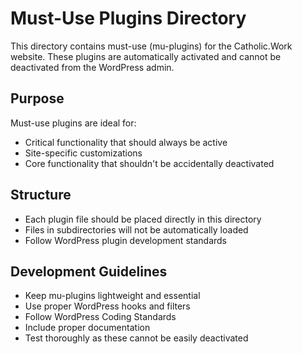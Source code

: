 # Must-Use Plugins Directory

This directory contains must-use (mu-plugins) for the Catholic.Work website.
These plugins are automatically activated and cannot be deactivated from the WordPress admin.

## Purpose
Must-use plugins are ideal for:
- Critical functionality that should always be active
- Site-specific customizations
- Core functionality that shouldn't be accidentally deactivated

## Structure
- Each plugin file should be placed directly in this directory
- Files in subdirectories will not be automatically loaded
- Follow WordPress plugin development standards

## Development Guidelines
- Keep mu-plugins lightweight and essential
- Use proper WordPress hooks and filters
- Follow WordPress Coding Standards
- Include proper documentation
- Test thoroughly as these cannot be easily deactivated